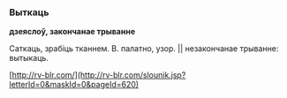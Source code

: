 ### Выткаць
**дзеяслоў, закончанае трыванне**

Саткаць, зрабіць тканнем. В. палатно, узор. || незакончанае трыванне: вытыкаць.

<a rel="author">[http://rv-blr.com/](http://rv-blr.com/slounik.jsp?letterId=0&maskId=0&pageId=620)</a>
